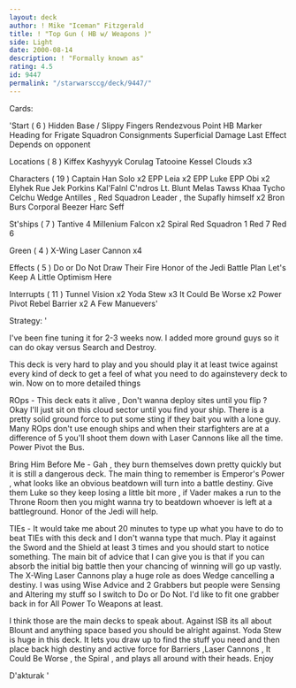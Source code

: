 ```yaml
---
layout: deck
author: ! Mike "Iceman" Fitzgerald
title: ! "Top Gun ( HB w/ Weapons )"
side: Light
date: 2000-08-14
description: ! "Formally known as"
rating: 4.5
id: 9447
permalink: "/starwarsccg/deck/9447/"
---
```

Cards: 

'Start  ( 6 )
Hidden Base / Slippy Fingers
Rendezvous Point
HB Marker
Heading for Frigate
Squadron Consignments
Superficial Damage
Last Effect Depends on opponent


Locations  ( 8 )
Kiffex
Kashyyyk
Corulag
Tatooine
Kessel
Clouds x3

Characters  ( 19 )
Captain Han Solo x2
EPP Leia x2
EPP Luke
EPP Obi x2
Elyhek Rue
Jek Porkins
Kal'Falnl C'ndros
Lt. Blunt
Melas
Tawss Khaa
Tycho Celchu
Wedge Antilles , Red Squadron Leader , the Supafly himself x2
Bron Burs
Corporal Beezer
Harc Seff

St'ships  ( 7 )
Tantive 4
Millenium Falcon x2
Spiral
Red Squadron 1
Red 7
Red 6

Green  ( 4 )
X-Wing Laser Cannon x4

Effects  ( 5 )
Do or Do Not
Draw Their Fire
Honor of the Jedi
Battle Plan
Let's Keep A Little Optimism Here

Interrupts  ( 11 )
Tunnel Vision x2
Yoda Stew x3
It Could Be Worse x2
Power Pivot
Rebel Barrier x2
A Few Manuevers'

Strategy: '

I've been fine tuning it for 2-3 weeks now. I added
more ground guys so it can do okay versus Search and
Destroy.

This deck is very hard to play and you should play it at least twice against every kind of deck to get a feel of what you need to do againstevery deck to win. Now on to more detailed things 

ROps - This deck eats it alive , Don't wanna deploy
sites until you flip ? Okay I'll just sit on this cloud sector until you find your ship. There is a pretty solid ground force to put some sting if they bait you with a
lone guy. Many ROps don't use enough ships and when
their starfighters are at a difference of 5 you'll
shoot them down with Laser Cannons like all the time.
Power Pivot the Bus.

Bring Him Before Me - Gah , they burn themselves down pretty quickly but it is still a dangerous deck. The
main thing to remember is Emperor's Power , what looks
like an obvious beatdown will turn into a battle
destiny. Give them Luke so they keep losing a little
bit more , if Vader makes a run to the Throne Room
then you might wanna try to beatdown whoever is left
at a battleground. Honor of the Jedi will help.

TIEs - It would take me about 20 minutes to type up
what you have to do to beat TIEs with this deck and I
don't wanna type that much. Play it against the Sword
and the Shield at least 3 times and you should start
to notice something. The main bit of advice that I
can give you is that if you can absorb the initial big battle then your chancing of winning will go up vastly.
The X-Wing Laser Cannons play a huge role as does Wedge cancelling a destiny. I was using Wise Advice and 2 Grabbers but people were Sensing and Altering my stuff
so I switch to Do or Do Not. I'd like to fit one
grabber back in for All Power To Weapons at least.

I think those are the main decks to speak about.
Against ISB its all about Blount and anything space
based you should be alright against. Yoda Stew is
huge in this deck. It lets you draw up to find the
stuff you need and then place back high destiny and
active force for Barriers ,Laser Cannons , It Could Be Worse , the Spiral , and plays all around with their
heads. Enjoy

D'akturak   '
